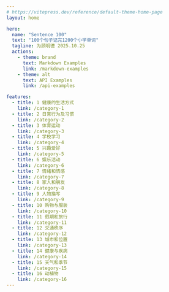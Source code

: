 ```yaml
---
# https://vitepress.dev/reference/default-theme-home-page
layout: home

hero:
  name: "Sentence 100"
  text: "100个句子记完1200个小学单词"
  tagline: 为顾明德 2025.10.25
  actions:
    - theme: brand
      text: Markdown Examples
      link: /markdown-examples
    - theme: alt
      text: API Examples
      link: /api-examples

features:
  - title: 1 健康的生活方式
    link: /category-1
  - title: 2 日常行为及习惯
    link: /category-2
  - title: 3 体育运动
    link: /category-3
  - title: 4 学校学习
    link: /category-4
  - title: 5 兴趣爱好
    link: /category-5
  - title: 6 娱乐活动
    link: /category-6
  - title: 7 情绪和情感
    link: /category-7
  - title: 8 家人和朋友
    link: /category-8
  - title: 9 人物描写
    link: /category-9
  - title: 10 购物与服装
    link: /category-10
  - title: 11 假期和旅行
    link: /category-11
  - title: 12 交通秩序
    link: /category-12
  - title: 13 城市和位置
    link: /category-13
  - title: 14 健康与疾病
    link: /category-14
  - title: 15 天气和季节
    link: /category-15
  - title: 16 动植物
    link: /category-16
---
```


